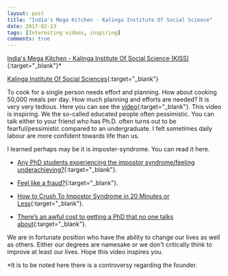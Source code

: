 ```yaml
---
layout: post
title: "India's Mega Kitchen - Kalinga Institute Of Social Science"
date: 2017-02-23
tags: [Interesting videos, inspiring]
comments: true
---
```


[India's Mega Kitchen - Kalinga Institute Of Social Science (KISS)](https://www.youtube.com/watch?v=MF-cLIAIFjQ){:target="_blank"}*

[Kalinga Institute Of Social Sciences](https://www.kiss.ac.in/){:target="_blank"}

To cook for a single person needs effort and planning. How about cooking 50,000 meals per day. How much planning and efforts are needed? It is very very tedious. Here you can see the [video](https://www.youtube.com/watch?v=MF-cLIAIFjQ){:target="_blank"}. This video is inspiring. We the so-called educated people often pessimistic. You can talk either to your friend who has Ph.D. often turns out to be fearful/pessimistic compared to an undergraduate. I felt sometimes daily labour are more confident towards life than us.

I learned perhaps may be it is imposter-syndrome. You can read it here.


  - [Any PhD students experiencing the impostor syndrome/feeling underachieving?](https://www.reddit.com/r/TwoXChromosomes/comments/41aw60/any_phd_students_experiencing_the_impostor/){:target="_blank"}.

  - [Feel like a fraud?](http://www.apa.org/gradpsych/2013/11/fraud.aspx){:target="_blank"}.

  - [How to Crush To Impostor Syndrome in 20 Minutes or Less](https://finishyourthesis.com/impostor-syndrome/){:target="_blank"}.

  - [There’s an awful cost to getting a PhD that no one talks about](https://qz.com/547641/theres-an-awful-cost-to-getting-a-phd-that-no-one-talks-about/){:target="_blank"}.


 We are in fortunate position who have the ability to change our lives as well as others. Either our degrees are namesake or we don't critically think to improve at least our lives. Hope this video inspires you.


 *It is to be noted here there is a controversy regarding the founder.

